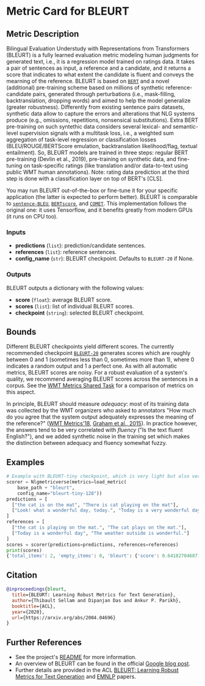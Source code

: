 # Metric Card for BLEURT

## Metric Description
Bilingual Evaluation Understudy with Representations from Transformers (BLEURT) is a fully learned evaluation metric modeling human judgments for generated text, i.e., it is a regression model trained on ratings data.
It takes a pair of sentences as input, a reference and a candidate, and it returns a score that indicates to what extent the candidate is fluent and conveys the mearning of the reference.
BLEURT is based on [`BERT`](https://arxiv.org/abs/1810.04805) and a novel (additional) pre-training scheme based on millions of synthetic reference-candidate pairs, generated through perturbations (i.e., mask-filling, backtranslation, dropping words) and aimed to help the model generalize (greater robustness).
Differently from existing sentence pairs datasets, synthetic data allow to capture the errors and alterations that NLG systems produce (e.g., omissions, repetitions, nonsensical substitutions).
Extra BERT pre-training on such syntethic data considers several lexical- and semantic-level supervision signals with a multitask loss, i.e., a weighted sum aggregation of task-level regression or classification losses (BLEU/ROUGE/BERTScore emulation, backtranslation likelihood/flag, textual entailment).
So, BLEURT models are trained in three steps: regular BERT pre-training (Devlin et al., 2019), pre-training on synthetic data, and fine-tuning on task-specific ratings (like translation and/or data-to-text using public WMT human annotations).
Note: rating data prediction at the third step is done with a classification layer on top of BERT's [CLS].

You may run BLEURT out-of-the-box or fine-tune it for your specific application (the latter is expected to perform better).
BLEURT is comparable to [`sentence-BLEU`](https://en.wikipedia.org/wiki/BLEU), [`BERTscore`](https://arxiv.org/abs/1904.09675), and [`COMET`](https://github.com/Unbabel/COMET).
This implementation follows the original one: it uses Tensorflow, and it benefits greatly from modern GPUs (it runs on CPU too).

### Inputs
- **predictions** (`list`): prediction/candidate sentences.
- **references** (`list`): reference sentences.
- **config_name** (`str`): BLEURT checkpoint. Defaults to `BLEURT-20` if None.

### Outputs
BLEURT outputs a dictionary with the following values:
- **score** (`float`): average BLEURT score.
- **scores** (`list`): list of individual BLEURT scores.
- **checkpoint** (`string`): selected BLEURT checkpoint.

## Bounds
Different BLEURT checkpoints yield different scores.
The currently recommended checkpoint [`BLEURT-20`](https://storage.googleapis.com/bleurt-oss-21/BLEURT-20.zip) generates scores which are roughly between 0 and 1 (sometimes less than 0, sometimes more than 1), where 0 indicates a random output and 1 a perfect one.
As with all automatic metrics, BLEURT scores are noisy.
For a robust evaluation of a system's quality, we recommend averaging BLEURT scores across the sentences in a corpus.
See the [WMT Metrics Shared Task](http://statmt.org/wmt21/metrics-task.html) for a comparison of metrics on this aspect.

In principle, BLEURT should measure *adequacy*: most of its training data was collected by the WMT organizers who asked to annotators "How much do you agree that the system output adequately expresses the meaning of the reference?" ([WMT Metrics'18](http://www.statmt.org/wmt18/pdf/WMT078.pdf), [Graham et al., 2015](https://minerva-access.unimelb.edu.au/bitstream/handle/11343/56463/Graham_Can-machine-translation.pdf)).
In practice however, the answers tend to be very correlated with *fluency* ("Is the text fluent English?"), and we added synthetic noise in the training set which makes the distinction between adequacy and fluency somewhat fuzzy.

## Examples
```python
# Example with BLEURT-tiny checkpoint, which is very light but also very inaccurate
scorer = Nlgmetricverse(metrics=load_metric(
    base_path + "bleurt",
    config_name="bleurt-tiny-128"))
predictions = [
  ["the cat is on the mat", "There is cat playing on the mat"],
  ["Look! what a wonderful day, today.", "Today is a very wonderful day"]
]
references = [
  ["the cat is playing on the mat.", "The cat plays on the mat."], 
  ["Today is a wonderful day", "The weather outside is wonderful."]
]
scores = scorer(predictions=predictions, references=references)
print(scores)
{'total_items': 2, 'empty_items': 0, 'bleurt': {'score': 0.6418270468711853, 'scores': [0.47344332933425903, 0.8102107644081116], 'checkpoint': 'bleurt-tiny-128'}}
```

## Citation
```bibtex
@inproceedings{bleurt,
  title={BLEURT: Learning Robust Metrics for Text Generation},
  author={Thibault Sellam and Dipanjan Das and Ankur P. Parikh},
  booktitle={ACL},
  year={2020},
  url={https://arxiv.org/abs/2004.04696}
}
```

## Further References
- See the project's [README](https://github.com/google-research/bleurt#readme) for more information.
- An overview of BLEURT can be found in the official [Google blog post](https://ai.googleblog.com/2020/05/evaluating-natural-language-generation.html).
- Further details are provided in the ACL [BLEURT: Learning Robust Metrics for Text Generation](https://arxiv.org/abs/2004.04696) and [EMNLP](http://arxiv.org/abs/2110.06341) papers.
